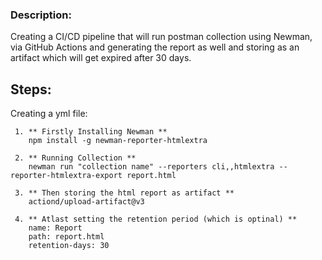 ### Description:
Creating a CI/CD pipeline that will run postman collection using Newman, via GitHub Actions and generating the report as well and storing as an artifact which will get expired after 30 days.

## Steps:
Creating a yml file:
  
     1. ** Firstly Installing Newman ** 
        npm install -g newman-reporter-htmlextra

     2. ** Running Collection **
        newman run "collection name" --reporters cli,,htmlextra --reporter-htmlextra-export report.html
      
     3. ** Then storing the html report as artifact **
        actiond/upload-artifact@v3
     
     4. ** Atlast setting the retention period (which is optinal) **
        name: Report
        path: report.html
        retention-days: 30
     
      
